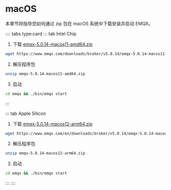 # macOS

本章节将指导您如何通过 zip 包在 macOS 系统中下载安装并启动 EMQX。

:::: tabs type:card
::: tab Intel Chip

1. 下载 [emqx-5.0.14-macos11-amd64.zip](https://www.emqx.com/downloads/broker/v5.0.14/emqx-5.0.14-macos11-amd64.zip)

```bash
wget https://www.emqx.com/downloads/broker/v5.0.14/emqx-5.0.14-macos11-amd64.zip
```

2. 解压程序包

```bash
unzip emqx-5.0.14-macos11-amd64.zip
```

3. 启动

```bash
cd emqx && ./bin/emqx start
```

:::

::: tab Apple Silicon

1. 下载 [emqx-5.0.14-macos12-arm64.zip](https://www.emqx.com/downloads/broker/v5.0.14/emqx-5.0.14-macos12-arm64.zip)

```bash
wget https://www.emqx.com/en/downloads/broker/v5.0.14/emqx-5.0.14-macos12-arm64.zip
```

2. 解压程序包

```bash
unzip emqx-5.0.14-macos12-arm64.zip
```

3. 启动

```bash
cd emqx && ./bin/emqx start
```

:::
::::
